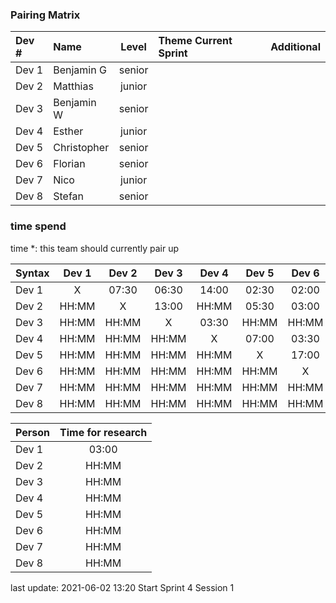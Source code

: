 ### Pairing Matrix
| Dev # |  Name       | Level  | Theme Current Sprint | Additional
| :---  |    :----    | :---:  | :----      | :----
| Dev 1 | Benjamin G  | senior |            | 
| Dev 2 | Matthias    | junior |            |
| Dev 3 | Benjamin W  | senior |            | 
| Dev 4 | Esther      | junior |            |
| Dev 5 | Christopher | senior |            | 
| Dev 6 | Florian     | senior |            | 
| Dev 7 | Nico        | junior |            |
| Dev 8 | Stefan      | senior |            | 

### time spend
time *: this team should currently pair up

| Syntax      | Dev 1       | Dev 2       | Dev 3       | Dev 4       | Dev 5       | Dev 6       | Dev 7       | Dev 8       |
| :---        |    :----:   |    :----:   |    :----:   |    :----:   |    :----:   |    :----:   |    :----:   |    :----:   |
| Dev 1       | X           | 07:30       | 06:30       | 14:00       | 02:30       | 02:00       | 03:30       | 02:00       |
| Dev 2       | HH:MM       | X           | 13:00       | HH:MM       | 05:30       | 03:00       | HH:MM       | 05:00       |
| Dev 3       | HH:MM       | HH:MM       | X           | 03:30       | HH:MM       | HH:MM       | HH:MM       | 05:30       |
| Dev 4       | HH:MM       | HH:MM       | HH:MM       | X           | 07:00       | 03:30       | HH:MM       | 04:00       |
| Dev 5       | HH:MM       | HH:MM       | HH:MM       | HH:MM       | X           | 17:00       | HH:MM       | HH:MM       |
| Dev 6       | HH:MM       | HH:MM       | HH:MM       | HH:MM       | HH:MM       | X           | 05:30       | 02:00       |
| Dev 7       | HH:MM       | HH:MM       | HH:MM       | HH:MM       | HH:MM       | HH:MM       | X           | 25:30       |
| Dev 8       | HH:MM       | HH:MM       | HH:MM       | HH:MM       | HH:MM       | HH:MM       | HH:MM       | X           |



| Person      | Time for research     
| :---        |    :----: 
| Dev 1       | 03:00       
| Dev 2       | HH:MM     
| Dev 3       | HH:MM     
| Dev 4       | HH:MM     
| Dev 5       | HH:MM     
| Dev 6       | HH:MM     
| Dev 7       | HH:MM     
| Dev 8       | HH:MM     

last update: 2021-06-02 13:20 
Start Sprint 4 Session 1
